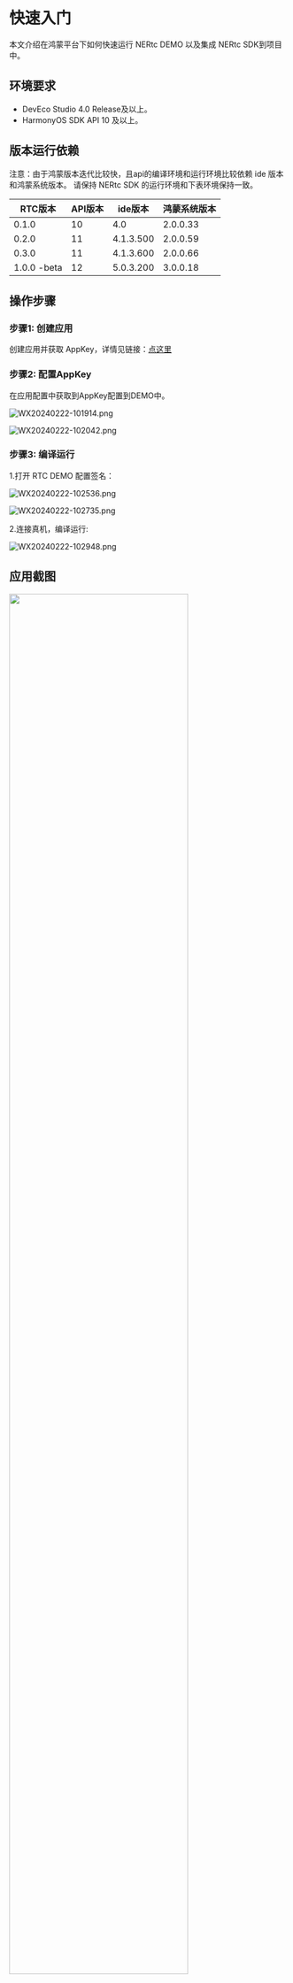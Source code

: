 # 快速入门

本文介绍在鸿蒙平台下如何快速运行 NERtc DEMO 以及集成 NERtc SDK到项目中。

## 环境要求

- DevEco Studio 4.0 Release及以上。
- HarmonyOS SDK API 10 及以上。


## 版本运行依赖

注意：由于鸿蒙版本迭代比较快，且api的编译环境和运行环境比较依赖 ide 版本和鸿蒙系统版本。
请保持 NERtc SDK 的运行环境和下表环境保持一致。

| RTC版本 | API版本 | ide版本 | 鸿蒙系统版本   |
|  ----  | ----   | ----   |----------|
|0.1.0 | 10 | 4.0 | 2.0.0.33 |
|0.2.0 | 11 | 4.1.3.500 | 2.0.0.59 |
|0.3.0 | 11 | 4.1.3.600 | 2.0.0.66 |
 |1.0.0 -beta | 12 | 5.0.3.200 | 3.0.0.18 |



## 操作步骤

### 步骤1: 创建应用
创建应用并获取 AppKey，详情见链接：[点这里](https://doc.yunxin.163.com/console/docs/TIzMDE4NTA?platform=console)

### 步骤2: 配置AppKey

在应用配置中获取到AppKey配置到DEMO中。

![WX20240222-101914.png](img%2FWX20240222-101914.png)

![WX20240222-102042.png](img%2FWX20240222-102042.png)


### 步骤3: 编译运行

1.打开 RTC DEMO 配置签名：

![WX20240222-102536.png](img%2FWX20240222-102536.png)

![WX20240222-102735.png](img%2FWX20240222-102735.png)

2.连接真机，编译运行:

![WX20240222-102948.png](img%2FWX20240222-102948.png)

## 应用截图
<img src="./img/Screenshot_20240412162105259.jpeg" width = "80%">


## SDK 接入流程

1.拷贝 sdk.har 到项目文件夹中，例如： entry/src/main/libs

2.DEMO 工程下 oh-package.json5 配置 sdk.har 如下图所示：

![WX20240222-105552.png](img%2FWX20240222-105552.png)

3.安装第三方包，点击 Run 'ohpm install'


4.调用SDK相关接口，完成入会流程

```typescript

//伪代码，具体实现参考 sample code

//从SDK中导入相关的interface或者class        
import { NERtcCallbackEx, NERtcConstants, NERtcSDK } from 'sdk';
        
//初始化引擎, 参数列表分别为: context: UIAbility Context 上下文对象,  appkey, SDK回调callback, 初始化参数option(可选).
NERtcSDK.getInstance().init(context, key, new ChatCallback(), option)
        
//入会：参数列表：鉴权token, 频道名，用户id
NERtcSDK.getInstance().joinChannel(join.token, join.cname, BigInt(join.uid))      

//离会：
NERtcSDK.getInstance().leaveChannel()        
        
//打开视频：
NERtcSDK.getInstance().enableLocalVideo(true)
        
//设置本地和远端画布
NERtcSDK.getInstance().setupLocalVideoCanvas(canvas)
NERtcSDK.getInstance().setupRemoteVideoCanvas(canvas, BigInt(setUp.uid))


```

## 运行DEMO
如果不想编译运行 `sample code`，可以解压 `ouput` 目录下 rtc_demo.zip 按照以下执行命令来安装到鸿蒙手机体验。

1.下载 rtc_demo hap包 [rtc_demo.zip](output%2Frtc_demo.zip)

2.将华为设备ID交与云信技术支持，将您的设备ID添加到云信后台白名单中

3.执行安装命令来安装hap包
```
hdc shell bm uninstall -n  com.netease.lava.nertc.demo
hdc file send "output/nertc_demo.hap" "data/local/tmp/nertc_demo.hap"
hdc shell bm install -p "data/local/tmp/nertc_demo.hap"
hdc shell rm -rf "data/local/tmp/nertc_demo.hap"
hdc shell aa start -a EntryAbility -b com.netease.lava.nertc.demo
```